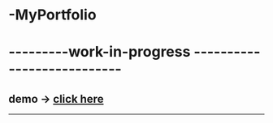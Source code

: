 # -MyPortfolio

# ---------work-in-progress ---------------------------

## demo -> [click here](https://madhav2108.github.io/-MyPortfolio/)
 -------------------------------------------------------
